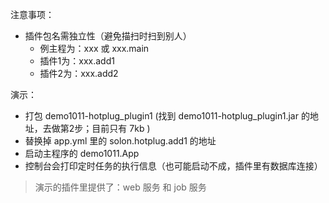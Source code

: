 注意事项：

* 插件包名需独立性（避免描扫时扫到别人）
    * 例主程为：xxx 或 xxx.main
    * 插件1为：xxx.add1
    * 插件2为：xxx.add2


演示：

* 打包 demo1011-hotplug_plugin1 (找到 demo1011-hotplug_plugin1.jar 的地址，去做第2步；目前只有 7kb )
* 替换掉 app.yml 里的 solon.hotplug.add1 的地址
* 启动主程序的 demo1011.App
* 控制台会打印定时任务的执行信息（也可能启动不成，插件里有数据库连接）

> 演示的插件里提供了：web 服务 和 job 服务